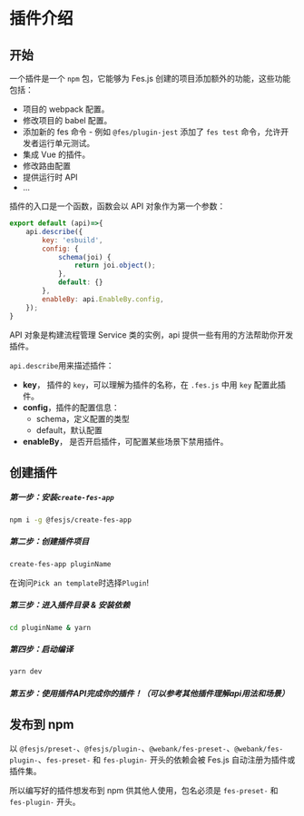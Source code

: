 # 插件介绍

## 开始
一个插件是一个 `npm` 包，它能够为 Fes.js 创建的项目添加额外的功能，这些功能包括：

- 项目的 webpack 配置。
- 修改项目的 babel 配置。
- 添加新的 fes 命令 - 例如 `@fes/plugin-jest` 添加了 `fes test` 命令，允许开发者运行单元测试。
- 集成 Vue 的插件。
- 修改路由配置
- 提供运行时 API
- ...

插件的入口是一个函数，函数会以 API 对象作为第一个参数：
```js
export default (api)=>{
    api.describe({
        key: 'esbuild',
        config: {
            schema(joi) {
                return joi.object();
            },
            default: {}
        },
        enableBy: api.EnableBy.config,
    });
}
```
API 对象是构建流程管理 Service 类的实例，api 提供一些有用的方法帮助你开发插件。

`api.describe`用来描述插件：
- **key**， 插件的 `key`，可以理解为插件的名称，在 `.fes.js` 中用 `key` 配置此插件。
- **config**，插件的配置信息：
  - schema，定义配置的类型
  - default，默认配置
- **enableBy**， 是否开启插件，可配置某些场景下禁用插件。


## 创建插件

##### 第一步：安装`create-fes-app`
```bash
npm i -g @fesjs/create-fes-app
```


##### 第二步：创建插件项目

```bash
create-fes-app pluginName
```
在询问`Pick an template`时选择`Plugin`!

##### 第三步：进入插件目录 & 安装依赖
```bash
cd pluginName & yarn
```

##### 第四步：启动编译
```bash
yarn dev
```

##### 第五步：使用插件API完成你的插件！（可以参考其他插件理解api用法和场景）

## 发布到 npm
 
以 `@fesjs/preset-`、`@fesjs/plugin-`、`@webank/fes-preset-`、`@webank/fes-plugin-`、`fes-preset-` 和 `fes-plugin-` 开头的依赖会被 Fes.js 自动注册为插件或插件集。 

所以编写好的插件想发布到 npm 供其他人使用，包名必须是 `fes-preset-` 和 `fes-plugin-` 开头。
